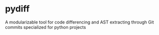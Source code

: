 # pydiff
A modularizable tool for code differencing and AST extracting through Git commits specialized for python projects
